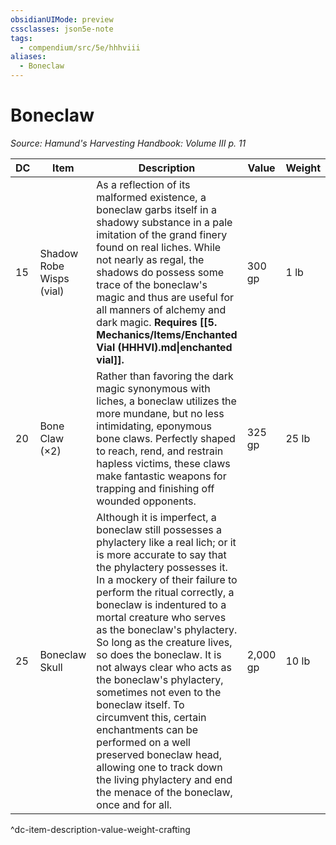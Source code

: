 ```yaml
---
obsidianUIMode: preview
cssclasses: json5e-note
tags:
  - compendium/src/5e/hhhviii
aliases:
  - Boneclaw
---
```

# Boneclaw
*Source: Hamund's Harvesting Handbook: Volume III p. 11* 

| DC | Item | Description | Value | Weight | Crafting |
|----|------|-------------|-------|--------|----------|
| 15 | Shadow Robe Wisps (vial) | As a reflection of its malformed existence, a boneclaw garbs itself in a shadowy substance in a pale imitation of the grand finery found on real liches. While not nearly as regal, the shadows do possess some trace of the boneclaw's magic and thus are useful for all manners of alchemy and dark magic. **Requires [[5. Mechanics/Items/Enchanted Vial (HHHVI).md\|enchanted vial]].** | 300 gp | 1 lb | [[5. Mechanics/Items/Shadow Robe (HHHVIII).md\|Shadow Robe]] |
| 20 | Bone Claw (×2) | Rather than favoring the dark magic synonymous with liches, a boneclaw utilizes the more mundane, but no less intimidating, eponymous bone claws. Perfectly shaped to reach, rend, and restrain hapless victims, these claws make fantastic weapons for trapping and finishing off wounded opponents. | 325 gp | 25 lb | [[5. Mechanics/Items/Deaths Grip (HHHVIII).md\|Death's Grip]] |
| 25 | Boneclaw Skull | Although it is imperfect, a boneclaw still possesses a phylactery like a real lich; or it is more accurate to say that the phylactery possesses it. In a mockery of their failure to perform the ritual correctly, a boneclaw is indentured to a mortal creature who serves as the boneclaw's phylactery. So long as the creature lives, so does the boneclaw. It is not always clear who acts as the boneclaw's phylactery, sometimes not even to the boneclaw itself. To circumvent this, certain enchantments can be performed on a well preserved boneclaw head, allowing one to track down the living phylactery and end the menace of the boneclaw, once and for all. | 2,000 gp | 10 lb | [[5. Mechanics/Items/Boneclaw Censer (HHHVIII).md\|Boneclaw Censer]] |
^dc-item-description-value-weight-crafting
